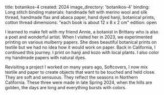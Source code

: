 title: botanikos-4
created: 2024
image_directory: 'botanikos-4'
binding: Long stitch binding
materials: handmade felt with merino wool and silk thread, handmade flax and abaca paper, hand dyed hanji, botanical prints, cotton thread
dimensions: "each book is about 12 x 8 x 2 cm"
edition: open

I learned to make felt with my friend Annie, a botanist in Brittany who is also a poet and wonderful artist. When I visited her in 2023, we experimented printing on various mulberry papers. She does beautiful botanical prints on textile but we had no idea how it would work on paper. Back in California, I continued this journey. I print on hanji and kozo with local plants. I also color my handmade papers with natural dyes. 

Revisiting a project I worked on many years ago, Softcovers, I now mix textile and paper to create objects that want to be touched and held close. They are soft and sensuous. They reflect the seasons in Northern California.
These three were made in late Spring 2024, when the hills are golden, the days are long and everything bursts with colors. 
